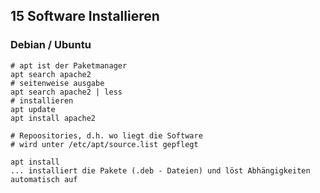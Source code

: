 ## 15 Software Installieren 

### Debian / Ubuntu 

```
# apt ist der Paketmanager 
apt search apache2 
# seitenweise ausgabe
apt search apache2 | less 
# installieren 
apt update 
apt install apache2 
```

```
# Repoositories, d.h. wo liegt die Software
# wird unter /etc/apt/source.list gepflegt
```

```
apt install 
... installiert die Pakete (.deb - Dateien) und löst Abhängigkeiten automatisch auf
```

